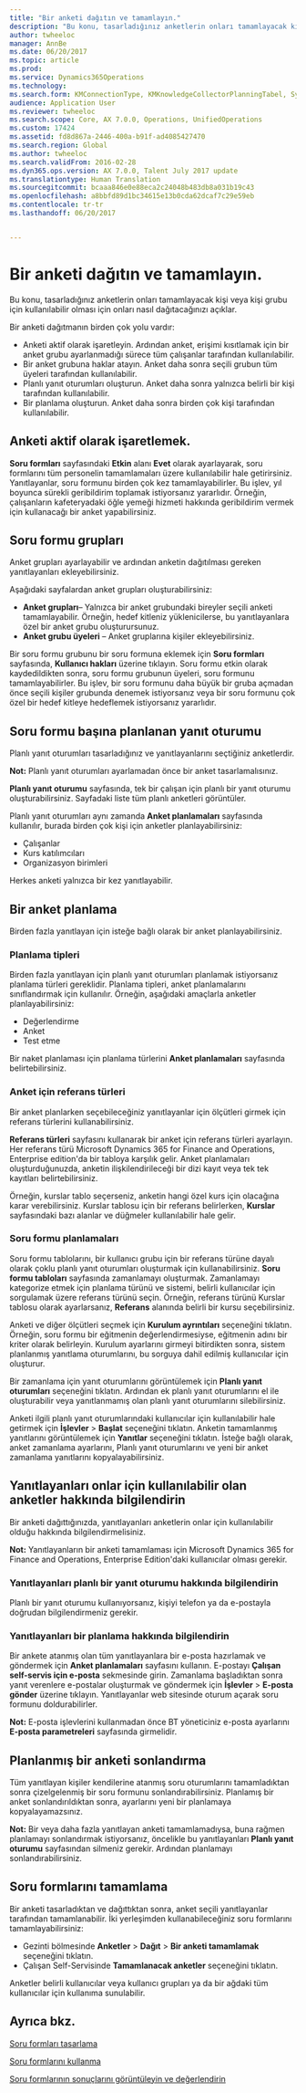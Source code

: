 ```yaml
---
title: "Bir anketi dağıtın ve tamamlayın."
description: "Bu konu, tasarladığınız anketlerin onları tamamlayacak kişi veya kişi grubu için kullanılabilir olması için onları nasıl dağıtacağınızı açıklar."
author: twheeloc
manager: AnnBe
ms.date: 06/20/2017
ms.topic: article
ms.prod: 
ms.service: Dynamics365Operations
ms.technology: 
ms.search.form: KMConnectionType, KMKnowledgeCollectorPlanningTabel, SysEmailParameters
audience: Application User
ms.reviewer: twheeloc
ms.search.scope: Core, AX 7.0.0, Operations, UnifiedOperations
ms.custom: 17424
ms.assetid: fd8d867a-2446-400a-b91f-ad4085427470
ms.search.region: Global
ms.author: twheeloc
ms.search.validFrom: 2016-02-28
ms.dyn365.ops.version: AX 7.0.0, Talent July 2017 update
ms.translationtype: Human Translation
ms.sourcegitcommit: bcaaa846e0e88eca2c24048b483db8a031b19c43
ms.openlocfilehash: a8bbfd89d1bc34615e13b0cda62dcaf7c29e59eb
ms.contentlocale: tr-tr
ms.lasthandoff: 06/20/2017


---
```


# <a name="distribute-and-complete-a-questionnaire"></a>Bir anketi dağıtın ve tamamlayın.

Bu konu, tasarladığınız anketlerin onları tamamlayacak kişi veya kişi grubu için kullanılabilir olması için onları nasıl dağıtacağınızı açıklar. 

Bir anketi dağıtmanın birden çok yolu vardır:

-   Anketi aktif olarak işaretleyin. Ardından anket, erişimi kısıtlamak için bir anket grubu ayarlanmadığı sürece tüm çalışanlar tarafından kullanılabilir.
-   Bir anket grubuna haklar atayın. Anket daha sonra seçili grubun tüm üyeleri tarafından kullanılabilir.
-   Planlı yanıt oturumları oluşturun. Anket daha sonra yalnızca belirli bir kişi tarafından kullanılabilir.
-   Bir planlama oluşturun. Anket daha sonra birden çok kişi tarafından kullanılabilir.

## <a name="marking-a-questionnaire-as-active"></a>Anketi aktif olarak işaretlemek.
**Soru formları** sayfasındaki **Etkin** alanı **Evet** olarak ayarlayarak, soru formlarını tüm personelin tamamlamaları üzere kullanılabilir hale getirirsiniz. Yanıtlayanlar, soru formunu birden çok kez tamamlayabilirler. Bu işlev, yıl boyunca sürekli geribildirim toplamak istiyorsanız yararlıdır. Örneğin, çalışanların kafeteryadaki öğle yemeği hizmeti hakkında geribildirim vermek için kullanacağı bir anket yapabilirsiniz.

## <a name="questionnaire-groups"></a>Soru formu grupları
Anket grupları ayarlayabilir ve ardından anketin dağıtılması gereken yanıtlayanları ekleyebilirsiniz. 

Aşağıdaki sayfalardan anket grupları oluşturabilirsiniz:

-   **Anket grupları**– Yalnızca bir anket grubundaki bireyler seçili anketi tamamlayabilir. Örneğin, hedef kitleniz yüklenicilerse, bu yanıtlayanlara özel bir anket grubu oluşturursunuz.
-   **Anket grubu üyeleri** – Anket gruplarına kişiler ekleyebilirsiniz.

Bir soru formu grubunu bir soru formuna eklemek için **Soru formları** sayfasında, **Kullanıcı hakları** üzerine tıklayın. Soru formu etkin olarak kaydedildikten sonra, soru formu grubunun üyeleri, soru formunu tamamlayabilirler. Bu işlev, bir soru formunu daha büyük bir gruba açmadan önce seçili kişiler grubunda denemek istiyorsanız veya bir soru formunu çok özel bir hedef kitleye hedeflemek istiyorsanız yararlıdır.

## <a name="planned-answer-sessions-in-a-questionnaire"></a>Soru formu başına planlanan yanıt oturumu
Planlı yanıt oturumları tasarladığınız ve yanıtlayanlarını seçtiğiniz anketlerdir. 

**Not:** Planlı yanıt oturumları ayarlamadan önce bir anket tasarlamalısınız. 

**Planlı yanıt oturumu** sayfasında, tek bir çalışan için planlı bir yanıt oturumu oluşturabilirsiniz. Sayfadaki liste tüm planlı anketleri görüntüler. 

Planlı yanıt oturumları aynı zamanda **Anket planlamaları** sayfasında kullanılır, burada birden çok kişi için anketler planlayabilirsiniz:

-   Çalışanlar
-   Kurs katılımcıları
-   Organizasyon birimleri

Herkes anketi yalnızca bir kez yanıtlayabilir.

## <a name="scheduling-a-questionnaire"></a>Bir anket planlama
Birden fazla yanıtlayan için isteğe bağlı olarak bir anket planlayabilirsiniz.

### <a name="planning-types"></a>Planlama tipleri

Birden fazla yanıtlayan için planlı yanıt oturumları planlamak istiyorsanız planlama türleri gereklidir. Planlama tipleri, anket planlamalarını sınıflandırmak için kullanılır. Örneğin, aşağıdaki amaçlarla anketler planlayabilirsiniz:

-   Değerlendirme
-   Anket
-   Test etme

Bir naket planlaması için planlama türlerini **Anket planlamaları** sayfasında belirtebilirsiniz.

### <a name="reference-types-for-questionnaire"></a>Anket için referans türleri

Bir anket planlarken seçebileceğiniz yanıtlayanlar için ölçütleri girmek için referans türlerini kullanabilirsiniz. 

**Referans türleri** sayfasını kullanarak bir anket için referans türleri ayarlayın. Her referans türü Microsoft Dynamics 365 for Finance and Operations, Enterprise edition'da bir tabloya karşılık gelir. Anket planlamaları oluşturduğunuzda, anketin ilişkilendirileceği bir dizi kayıt veya tek tek kayıtları belirtebilirsiniz. 

Örneğin, kurslar tablo seçerseniz, anketin hangi özel kurs için olacağına karar verebilirsiniz. Kurslar tablosu için bir referans belirlerken, **Kurslar** sayfasındaki bazı alanlar ve düğmeler kullanılabilir hale gelir.

### <a name="questionnaire-schedules"></a>Soru formu planlamaları

Soru formu tablolarını, bir kullanıcı grubu için bir referans türüne dayalı olarak çoklu planlı yanıt oturumları oluşturmak için kullanabilirsiniz. **Soru formu tabloları** sayfasında zamanlamayı oluşturmak. Zamanlamayı kategorize etmek için planlama türünü ve sistemi, belirli kullanıcılar için sorgulamak üzere referans türünü seçin. Örneğin, referans türünü Kurslar tablosu olarak ayarlarsanız, **Referans** alanında belirli bir kursu seçebilirsiniz. 

Anketi ve diğer ölçütleri seçmek için **Kurulum ayrıntıları** seçeneğini tıklatın. Örneğin, soru formu bir eğitmenin değerlendirmesiyse, eğitmenin adını bir kriter olarak belirleyin. Kurulum ayarlarını girmeyi bitirdikten sonra, sistem planlanmış yanıtlama oturumlarını, bu sorguya dahil edilmiş kullanıcılar için oluşturur. 

Bir zamanlama için yanıt oturumlarını görüntülemek için **Planlı yanıt oturumları** seçeneğini tıklatın. Ardından ek planlı yanıt oturumlarını el ile oluşturabilir veya yanıtlanmamış olan planlı yanıt oturumlarını silebilirsiniz. 

Anketi ilgili planlı yanıt oturumlarındaki kullanıcılar için kullanılabilir hale getirmek için **İşlevler** &gt; **Başlat** seçeneğini tıklatın. Anketin tamamlanmış yanıtlarını görüntülemek için **Yanıtlar** seçeneğini tıklatın. İsteğe bağlı olarak, anket zamanlama ayarlarını, Planlı yanıt oturumlarını ve yeni bir anket zamanlama yanıtlarını kopyalayabilirsiniz.

## <a name="notifying-respondents-about-questionnaires-that-are-available-to-them"></a>Yanıtlayanları onlar için kullanılabilir olan anketler hakkında bilgilendirin
Bir anketi dağıttığınızda, yanıtlayanları anketlerin onlar için kullanılabilir olduğu hakkında bilgilendirmelisiniz. 

**Not:** Yanıtlayanların bir anketi tamamlaması için Microsoft Dynamics 365 for Finance and Operations, Enterprise Edition'daki kullanıcılar olması gerekir.

### <a name="notifying-respondents-about-a-planned-answer-session"></a>Yanıtlayanları planlı bir yanıt oturumu hakkında bilgilendirin

Planlı bir yanıt oturumu kullanıyorsanız, kişiyi telefon ya da e-postayla doğrudan bilgilendirmeniz gerekir.

### <a name="notifying-respondents-about-a-scheduling"></a>Yanıtlayanları bir planlama hakkında bilgilendirin

Bir ankete atanmış olan tüm yanıtlayanlara bir e-posta hazırlamak ve göndermek için **Anket planlamaları** sayfasını kullanın. E-postayı **Çalışan self-servis için e-posta** sekmesinde girin. Zamanlama başladıktan sonra yanıt verenlere e-postalar oluşturmak ve göndermek için **İşlevler** &gt; **E-posta gönder** üzerine tıklayın. Yanıtlayanlar web sitesinde oturum açarak soru formunu doldurabilirler. 

**Not:** E-posta işlevlerini kullanmadan önce BT yöneticiniz e-posta ayarlarını **E-posta parametreleri** sayfasında girmelidir.

## <a name="ending-a-scheduled-questionnaire"></a>Planlanmış bir anketi sonlandırma
Tüm yanıtlayan kişiler kendilerine atanmış soru oturumlarını tamamladıktan sonra çizelgelenmiş bir soru formunu sonlandırabilirsiniz. Planlamış bir anket sonlandırıldıktan sonra, ayarlarını yeni bir planlamaya kopyalayamazsınız. 

**Not:** Bir veya daha fazla yanıtlayan anketi tamamlamadıysa, buna rağmen planlamayı sonlandırmak istiyorsanız, öncelikle bu yanıtlayanları  **Planlı yanıt oturumu** sayfasından silmeniz gerekir. Ardından planlamayı sonlandırabilirsiniz.

## <a name="completing-questionnaires"></a>Soru formlarını tamamlama
Bir anketi tasarladıktan ve dağıttıktan sonra, anket seçili yanıtlayanlar tarafından tamamlanabilir. İki yerleşimden kullanabileceğiniz soru formlarını tamamlayabilirsiniz:

-   Gezinti bölmesinde **Anketler** &gt; **Dağıt** &gt; **Bir anketi tamamlamak** seçeneğini tıklatın.
-   Çalışan Self-Servisinde **Tamamlanacak anketler** seçeneğini tıklatın.

Anketler belirli kullanıcılar veya kullanıcı grupları ya da bir ağdaki tüm kullanıcılar için kullanıma sunulabilir.

<a name="see-also"></a>Ayrıca bkz.
--------

[Soru formları tasarlama](design-questionnaires.md)

[Soru formlarını kullanma](questionnaires.md)

[Soru formlarının sonuçlarını görüntüleyin ve değerlendirin](evaluate-questionnaire-results.md)


